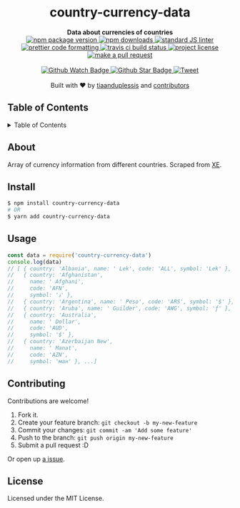 
<h1 align="center">country-currency-data</h1>
<div align="center">
  <strong>Data about currencies of countries</strong>
</div>
<div align="center">
  <a href="https://npmjs.org/package/country-currency-data">
    <img src="https://img.shields.io/npm/v/country-currency-data.svg?style=flat-square" alt="npm package version" />
  </a>
  <a href="https://npmjs.org/package/country-currency-data">
  <img src="https://img.shields.io/npm/dm/country-currency-data.svg?style=flat-square" alt="npm downloads" />
  </a>
  <a href="https://github.com/feross/standard">
    <img src="https://img.shields.io/badge/code%20style-standard-brightgreen.svg?style=flat-square" alt="standard JS linter" />
  </a>
  <a href="https://github.com/prettier/prettier">
    <img src="https://img.shields.io/badge/styled_with-prettier-ff69b4.svg?style=flat-square" alt="prettier code formatting" />
  </a>
  <a href="https://travis-ci.org/tiaanduplessis/country-currency-data">
    <img src="https://img.shields.io/travis/tiaanduplessis/country-currency-data.svg?style=flat-square" alt="travis ci build status" />
  </a>
  <a href="https://github.com/tiaanduplessis/country-currency-data/blob/master/LICENSE">
    <img src="https://img.shields.io/npm/l/country-currency-data.svg?style=flat-square" alt="project license" />
  </a>
  <a href="http://makeapullrequest.com">
    <img src="https://img.shields.io/badge/PRs-welcome-brightgreen.svg?style=flat-square" alt="make a pull request" />
  </a>
</div>
<br>
<div align="center">
  <a href="https://github.com/tiaanduplessis/country-currency-data/watchers">
    <img src="https://img.shields.io/github/watchers/tiaanduplessis/country-currency-data.svg?style=social" alt="Github Watch Badge" />
  </a>
  <a href="https://github.com/tiaanduplessis/country-currency-data/stargazers">
    <img src="https://img.shields.io/github/stars/tiaanduplessis/country-currency-data.svg?style=social" alt="Github Star Badge" />
  </a>
  <a href="https://twitter.com/intent/tweet?text=Check%20out%20country-currency-data!%20https://github.com/tiaanduplessis/country-currency-data%20%F0%9F%91%8D">
    <img src="https://img.shields.io/twitter/url/https/github.com/tiaanduplessis/country-currency-data.svg?style=social" alt="Tweet" />
  </a>
</div>
<br>
<div align="center">
  Built with ❤︎ by <a href="https://github.com/tiaanduplessis">tiaanduplessis</a> and <a href="https://github.com/tiaanduplessis/country-currency-data/contributors">contributors</a>
</div>

<h2>Table of Contents</h2>
<details>
  <summary>Table of Contents</summary>
  <li><a href="#about">About</a></li>
  <li><a href="#install">Install</a></li>
  <li><a href="#usage">Usage</a></li>
  <li><a href="#contribute">Contribute</a></li>
  <li><a href="#license">License</a></li>
</details>

## About

Array of currency information from different countries. Scraped from [XE](http://www.xe.com/symbols.php).

## Install

```sh
$ npm install country-currency-data
# OR
$ yarn add country-currency-data
```

## Usage

```js
const data = require('country-currency-data')
console.log(data)
// [ { country: 'Albania', name: ' Lek', code: 'ALL', symbol: 'Lek' },
//   { country: 'Afghanistan',
//     name: ' Afghani',
//     code: 'AFN',
//     symbol: '؋' },
//   { country: 'Argentina', name: ' Peso', code: 'ARS', symbol: '$' },
//   { country: 'Aruba', name: ' Guilder', code: 'AWG', symbol: 'ƒ' },
//   { country: 'Australia',
//     name: ' Dollar',
//     code: 'AUD',
//     symbol: '$' },
//   { country: 'Azerbaijan New',
//     name: ' Manat',
//     code: 'AZN',
//     symbol: 'ман' }, ...]

```

## Contributing

Contributions are welcome!

1. Fork it.
2. Create your feature branch: `git checkout -b my-new-feature`
3. Commit your changes: `git commit -am 'Add some feature'`
4. Push to the branch: `git push origin my-new-feature`
5. Submit a pull request :D

Or open up [a issue](https://github.com/tiaanduplessis/country-currency-data/issues).

## License

Licensed under the MIT License.
